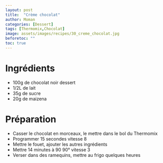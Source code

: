 ```yaml
---
layout: post
title:  "Crème chocolat"
author: Moman
categories: [Dessert]
tags: [Thermomix,Chocolat]
image: assets/images/recipes/30_creme_chocolat.jpg
beforetoc: ""
toc: true
---
```


# Ingrédients 
* 100g de chocolat noir dessert
* 1/2L de lait
* 35g de sucre
* 20g de maizena

# Préparation
* Casser le chocolat en morceaux, le mettre dans le bol du Thermomix
* Programmer 15 secondes vitesse 8
* Mettre le fouet, ajouter les autres ingrédients
* Mettre 14 minutes à 90 90° vitesse 3
* Verser dans des ramequins, mettre au frigo quelques heures

